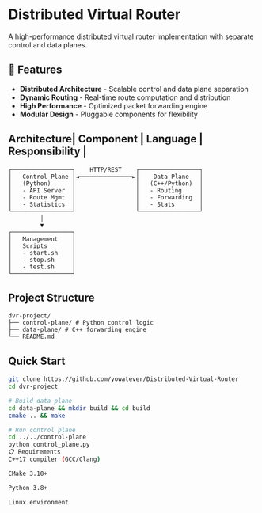 # Distributed Virtual Router

A high-performance distributed virtual router implementation with separate control and data planes.

## 🚀 Features

- **Distributed Architecture** - Scalable control and data plane separation
- **Dynamic Routing** - Real-time route computation and distribution  
- **High Performance** - Optimized packet forwarding engine
- **Modular Design** - Pluggable components for flexibility

## Architecture| Component        | Language | Responsibility          |
```
┌─────────────────┐    HTTP/REST    ┌─────────────────┐
│   Control Plane │◄───────────────►│    Data Plane   │
│   (Python)      │                 │   (C++/Python)  │
│   - API Server  │                 │   - Routing     │
│   - Route Mgmt  │                 │   - Forwarding  │
│   - Statistics  │                 │   - Stats       │
└─────────────────┘                 └─────────────────┘
         │
         ▼
┌─────────────────┐
│   Management    │
│   Scripts       │
│   - start.sh    │
│   - stop.sh     │
│   - test.sh     │
└─────────────────┘
```
##  Project Structure
```
dvr-project/
├── control-plane/ # Python control logic
├── data-plane/ # C++ forwarding engine
└── README.md
```


## Quick Start

```bash
git clone https://github.com/yowatever/Distributed-Virtual-Router
cd dvr-project

# Build data plane
cd data-plane && mkdir build && cd build
cmake .. && make

# Run control plane  
cd ../../control-plane
python control_plane.py
📋 Requirements
C++17 compiler (GCC/Clang)

CMake 3.10+

Python 3.8+

Linux environment

